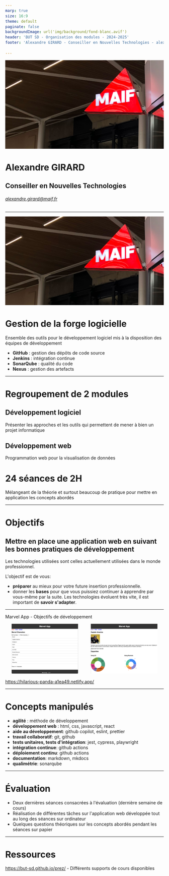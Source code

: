 ```yaml
---
marp: true
size: 16:9
theme: default
paginate: false
backgroundImage: url('img/background/fond-blanc.avif')
header: 'BUT SD - Organisation des modules - 2024-2025'
footer: 'Alexandre GIRARD - Conseiller en Nouvelles Technologies - alexandre.girard@maif.fr'

---
```


![bg opacity:.4 ](./img/background/fond-maif.jpg)

#  Alexandre GIRARD
## Conseiller en Nouvelles Technologies
###### alexandre.girard@maif.fr

--- 

![bg opacity:.4 ](./img/background/fond-maif.jpg)
# Gestion de la forge logicielle

Ensemble des outils pour le développement logiciel mis à la disposition des équipes de développement

* __GitHub__ : gestion des dépôts de code source
* __Jenkins__ : intégration continue
* __SonarQube__ : qualité du code
* **Nexus** : gestion des artefacts
---

# Regroupement de 2 modules

## **Développement logiciel**
Présenter les approches et les outils qui permettent de mener à bien un projet informatique

## **Développement web**
Programmation web pour la visualisation de données

# 24 séances de 2H
Mélangeant de la théorie et surtout beaucoup de pratique pour mettre en application les concepts abordés

---

# Objectifs

## **Mettre en place une application web en suivant les bonnes pratiques de développement**

Les technologies utilisées sont celles actuellement utilisées dans le monde professionnel.

 L'objectif est de vous:
 * __préparer__ au mieux pour votre future insertion professionnelle.
* donner les __bases__ pour que vous puissiez continuer à apprendre par vous-même par la suite. Les technologies évoluent très vite, il est important de __savoir s'adapter__.

---

<!-- Add this CSS in your Markdown file to style the two-column layout -->
<style>
  .two-columns {
    display: flex;
  }
  .column {
    flex: 1;
    padding: 0 20px;
  }

  span {
    color: grey;
  }
</style>

Marvel App - Objectifs de développement

<div class="two-columns">
  <div class="column">
    <img src="img/marvel-app/marvel-app-home.png" alt="Marvel App Home" style="width: 100%">
  </div>
  <div class="column">
    <img src="img/marvel-app/marvel-app-detail.png" alt="Marvel App Home" style="width: 100%">
  </div>
</div>

https://hilarious-panda-a1ea49.netlify.app/

---

# Concepts manipulés

* __agilité__ : méthode de développement
* __développement web__ : html, css, javascript, react
* __aide au développement__: github copilot, eslint, prettier
* __travail collaboratif__: git, github
* __tests unitaires, tests d'intégration__: jest, cypress, playwright
* __intégration continue__: github actions
* __déploiement continu__: github actions
* __documentation__: markdown, mkdocs
* __qualimétrie__: sonarqube

---

# Évaluation

* Deux dernières séances consacrées à l'évaluation (dernière semaine de cours)
* Réalisation de différentes tâches sur l'application web développée tout au long des séances sur ordinateur
* Quelques questions théoriques sur les concepts abordés pendant les séances sur papier

---

# Ressources

https://but-sd.github.io/prez/ - Différents supports de cours disponibles

<!-- ---

TODO Ajouter image / lien vers l'application web finale

# Différents supports de cours disponibles :


- Git: 
    - Présentation: [https://but-sd.github.io/prez/git](https://but-sd.github.io/prez/git) - [version pdf](https://but-sd.github.io/prez/git.pdf)
    - Guide: [https://but-sd.github.io/guide-git/](https://but-sd.github.io/guide-git/)
 -->
